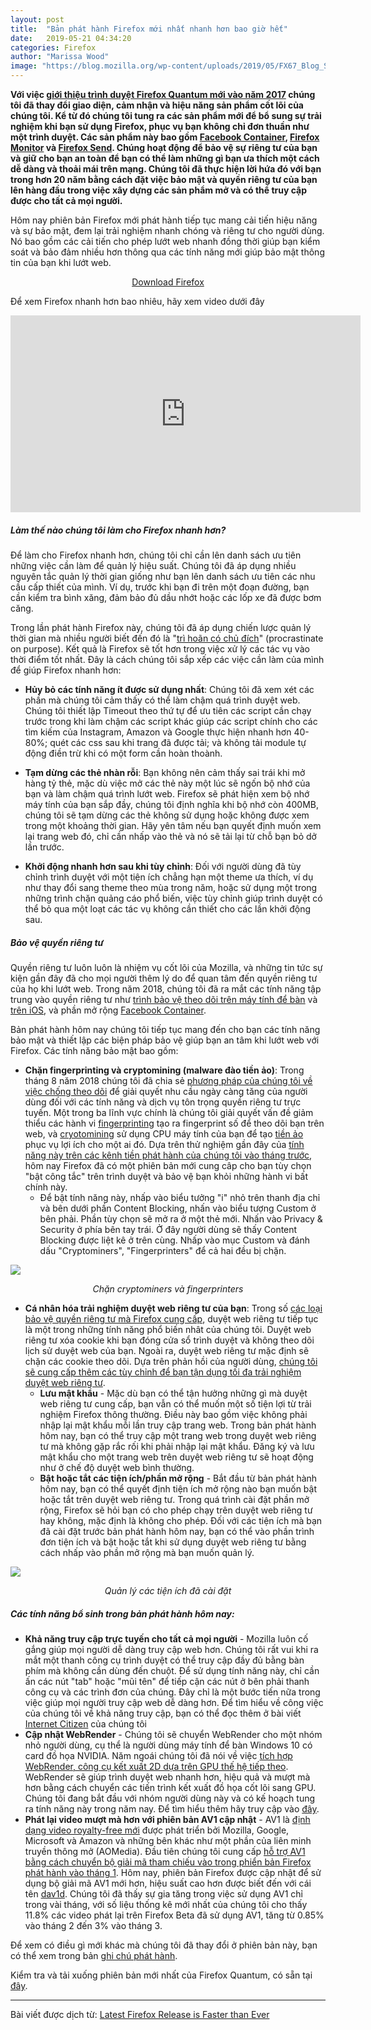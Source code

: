 ```yaml
---
layout: post
title:  "Bản phát hành Firefox mới nhất nhanh hơn bao giờ hết"
date:   2019-05-21 04:34:20
categories: Firefox
author: "Marissa Wood"
image: "https://blog.mozilla.org/wp-content/uploads/2019/05/FX67_Blog_Speed_1200x660.png"
---
```


**Với việc [giới thiệu trình duyệt Firefox Quantum mới vào năm 2017](https://blog.mozilla.org/blog/2017/11/14/introducing-firefox-quantum/) chúng tôi đã thay đổi giao diện, cảm nhận và hiệu năng sản phẩm cốt lõi của chúng tôi. Kể từ đó chúng tôi tung ra các sản phẩm mới để bổ sung sự trải nghiệm khi bạn sử dụng Firefox, phục vụ bạn không chỉ đơn thuần như một trình duyệt. Các sản phẩm này bao gồm [Facebook Container](https://www.mozilla.org/en-US/firefox/facebookcontainer/), [Firefox Monitor](https://monitor.firefox.com/) và [Firefox Send](https://send.firefox.com/). Chúng hoạt động để bảo vệ sự riêng tư của bạn và giữ cho bạn an toàn để bạn có thể làm những gì bạn ưa thích một cách dễ dàng và thoải mái trên mạng. Chúng tôi đã thực hiện lời hứa đó với bạn trong hơn 20 năm bằng cách đặt việc bảo mật và quyền riêng tư của bạn lên hàng đầu trong việc xây dựng các sản phẩm mở và có thể truy cập được cho tất cả mọi người.**

Hôm nay phiên bản Firefox mới phát hành tiếp tục mang cải tiến hiệu năng và sự bảo mật, đem lại trải nghiệm nhanh chóng và riêng tư cho người dùng. Nó bao gồm các cải tiến cho phép lướt web nhanh đồng thời giúp bạn kiểm soát và bảo đảm nhiều hơn thông qua các tính năng mới giúp bảo mật thông tin của bạn khi lướt web.

<p style="text-align:center"><a class="mdl-button mdl-js-button mdl-button--raised mdl-button--colored" href="https://www.mozilla.org/firefox/new/?utm_source=blog.mozilla.org&utm_campaign=button;utm_medium=referral">Download Firefox</a></p>

Để xem Firefox nhanh hơn bao nhiêu, hãy xem video dưới đây

<iframe width="560" height="315" src="https://www.youtube.com/embed/NzqJ09_cn28" frameborder="0" allow="accelerometer; autoplay; encrypted-media; gyroscope; picture-in-picture" allowfullscreen></iframe>

##### Làm thế nào chúng tôi làm cho Firefox nhanh hơn?

Để làm cho Firefox nhanh hơn, chúng tôi chỉ cần lên danh sách ưu tiên những việc cần làm để quản lý hiệu suất. Chúng tôi đã áp dụng nhiều nguyên tắc quản lý thời gian giống như bạn lên danh sách ưu tiên các nhu cầu cấp thiết của mình. Ví dụ, trước khi bạn đi trên một đoạn đường, bạn cần kiểm tra bình xăng, đảm bảo đủ dầu nhớt hoặc các lốp xe đã được bơm căng.

Trong lần phát hành Firefox này, chúng tôi đã áp dụng chiến lược quản lý thời gian mà nhiều người biết đến đó là "[trì hoãn có chủ đích](https://www.youtube.com/watch?v=y2X7c9TUQJ8)" (procrastinate on purpose). Kết quả là Firefox sẽ tốt hơn trong việc xử lý các tác vụ vào thời điểm tốt nhất. Đây là cách chúng tôi sắp xếp các việc cần làm của mình để giúp Firefox nhanh hơn:

- **Hủy bỏ các tính năng ít được sử dụng nhất**: Chúng tôi đã xem xét các phần mà chúng tôi cảm thấy có thể làm chậm quá trình duyệt web. Chúng tôi thiết lập Timeout theo thứ tự để ưu tiên các script cần chạy trước trong khi làm chậm các script khác giúp các script chính cho các tìm kiếm của Instagram, Amazon và Google thực hiện nhanh hơn 40-80%; quét các css sau khi trang đã được tải; và không tải module tự động điền trừ khi có một form cần hoàn thoành.

- **Tạm dừng các thẻ nhàn rỗi**: Bạn không nên cảm thấy sai trái khi mở hàng tỷ thẻ, mặc dù việc mở các thẻ này một lúc sẽ ngốn bộ nhớ của bạn và làm chậm quá trình lướt web. Firefox sẽ phát hiện xem bộ nhớ máy tính của bạn sắp đầy, chúng tôi định nghĩa khi bộ nhớ còn 400MB, chúng tôi sẽ tạm dừng các thẻ không sử dụng hoặc không được xem trong một khoảng thời gian. Hãy yên tâm nếu bạn quyết định muốn xem lại trang web đó, chỉ cần nhấp vào thẻ và nó sẽ tải lại từ chỗ bạn bỏ dở lần trước.

- **Khởi động nhanh hơn sau khi tùy chỉnh**: Đối với người dùng đã tùy chỉnh trình duyệt với một tiện ích chẳng hạn một theme ưa thích, ví dụ như thay đổi sang theme theo mùa trong năm, hoặc sử dụng một trong những trình chặn quảng cáo phổ biến, việc tùy chỉnh giúp trình duyệt có thể bỏ qua một loạt các tác vụ không cần thiết cho các lần khởi động sau.

##### Bảo vệ quyền riêng tư

Quyền riêng tư luôn luôn là nhiệm vụ cốt lõi của Mozilla, và những tin tức sự kiện gần đây đã cho mọi người thêm lý do để quan tâm đến quyền riêng tư của họ khi lướt web. Trong năm 2018, chúng tôi đã ra mắt các tính năng tập trung vào quyền riêng tư như [trình bảo vệ theo dõi trên máy tính để bàn](https://blog.mozilla.org/blog/2018/01/23/latest-firefox-quantum-release-now-available-with-new-features/) và [trên iOS](https://blog.mozilla.org/blog/2018/04/12/latest-firefox-for-ios-now-available-with-tracking-protection-by-default/), và phần mở rộng [Facebook Container](https://blog.mozilla.org/firefox/facebook-container-extension/).

Bản phát hành hôm nay chúng tôi tiếp tục mang đến cho bạn các tính năng bảo mật và thiết lập các biện pháp bảo vệ giúp bạn an tâm khi lướt web với Firefox. Các tính năng bảo mật bao gồm:

- **Chặn fingerprinting và cryptomining (malware đào tiền ảo)**: Trong tháng 8 năm 2018 chúng tôi đã chia sẻ [phương pháp của chúng tôi về việc chống theo dõi](https://blog.mozilla.org/futurereleases/2018/08/30/changing-our-approach-to-anti-tracking/) để giải quyết nhu cầu ngày càng tăng của người dùng đối với các tính năng và dịch vụ tôn trọng quyền riêng tư trực tuyến. Một trong ba lĩnh vực chính là chúng tôi giải quyết vấn đề giảm thiểu các hành vi [fingerprinting](https://blog.mozilla.org/firefox/how-to-block-fingerprinting-with-firefox) tạo ra fingerprint số để theo dõi bạn trên web, và [cryotomining](https://blog.mozilla.org/firefox/block-cryptominers-with-firefox/) sử dụng CPU máy tính của bạn để tạo [tiền ảo](https://blog.mozilla.org/firefox/what-is-cryptocurrency/) phục vụ lợi ích cho một ai đó. Dựa trên thử nghiệm gần đây của [tính năng này trên các kênh tiền phát hành của chúng tôi vào tháng trước](https://blog.mozilla.org/futurereleases/2019/04/09/protections-against-fingerprinting-and-cryptocurrency-mining-available-in-firefox-nightly-and-beta/), hôm nay Firefox đã có một phiên bản mới cung câp cho bạn tùy chọn "bật công tắc" trên trình duyệt và bảo vệ bạn khỏi những hành vi bất chính này.
	+ Để bật tính năng này, nhấp vào biểu tưởng "i" nhỏ trên thanh địa chỉ và bên dưới phần Content Blocking, nhấn vào biểu tượng Custom ở bên phải. Phần tùy chọn sẽ mở ra ở một thẻ mới. Nhấn vào Privacy & Security ở phía bên tay trái. Ở đây người dùng sẽ thấy Content Blocking được liệt kê ở trên cùng. Nhấp vào mục Custom và đánh dấu "Cryptominers", "Fingerprinters" để cả hai đều bị chặn.

<img src="https://ffp4g1ylyit3jdyti1hqcvtb-wpengine.netdna-ssl.com/wp-content/uploads/2019/05/Fx67_Content_Blocking_Options_EN.png">

<p style="text-align:center;"><i>Chặn cryptominers và fingerprinters</i></p>

- **Cá nhân hóa trải nghiệm duyệt web riêng tư của bạn**: Trong số [các loại bảo vệ quyền riêng tư mà Firefox cung cấp](https://blog.mozilla.org/firefox/the-different-types-of-privacy-protection/), duyệt web riêng tư tiếp tục là một trong những tính năng phổ biến nhât của chúng tôi. Duyệt web riêng tư xóa cookie khi bạn đóng cửa sổ trình duyệt và không theo dõi lịch sử duyệt web của bạn. Ngoài ra, duyệt web riêng tư mặc định sẽ chặn các cookie theo dõi. Dựa trên phản hồi của người dùng, [chúng tôi sẽ cung cấp thêm các tùy chỉnh để bạn tận dụng tối đa trải nghiệm duyệt web riêng tư](https://blog.mozilla.org/firefox/save-passwords-in-private-browsing-firefox).
	+ **Lưu mật khẩu** - Mặc dù bạn có thể tận hưởng những gì mà duyệt web riêng tư cung cấp, bạn vẫn có thể muốn một số tiện lợi từ trải nghiệm Firefox thông thường. Điều này bao gồm việc không phải nhập lại mật khẩu mỗi lần truy cập trang web. Trong bản phát hành hôm nay, bạn có thể truy cập một trang web trong duyệt web riêng tư mà không gặp rắc rối khi phải nhập lại mật khẩu. Đăng ký và lưu mật khẩu cho một trang web trên duyệt web riêng tư sẽ hoạt động như ở chế độ duyệt web bình thường.
	+ **Bật hoặc tắt các tiện ích/phần mở rộng** - Bắt đầu từ bản phát hành hôm nay, bạn có thể quyết định tiện ích mở rộng nào bạn muốn bật hoặc tắt trên duyệt web riêng tư. Trong quá trình cài đặt phần mở rộng, Firefox sẽ hỏi bạn có cho phép chạy trên duyệt web riêng tư hay không, mặc định là không cho phép. Đối với các tiện ích mà bạn đã cài đặt trước bản phát hành hôm nay, bạn có thể vào phần trình đơn tiện ích và bật hoặc tắt khi sử dụng duyệt web riêng tư bằng cách nhấp vào phần mở rộng mà bạn muốn quản lý.

<img src="https://ffp4g1ylyit3jdyti1hqcvtb-wpengine.netdna-ssl.com/wp-content/uploads/2019/05/Fx67_Private_Browsing_EN.png">

<p style="text-align:center;"><i>Quản lý các tiện ích đã cài đặt</i></p>
	
##### Các tính năng bổ sinh trong bản phát hành hôm nay:
- **Khả năng truy cập trực tuyến cho tất cả mọi người** - Mozilla luôn cố gắng giúp mọi người dễ dàng truy cập web hơn. Chúng tôi rất vui khi ra mắt một thanh công cụ trình duyệt có thể truy cập đầy đủ bằng bàn phím mà không cần dùng đến chuột. Để sử dụng tính năng này, chỉ cần ấn các nút "tab" hoặc "mũi tên" để tiếp cận các nút ở bên phải thanh công cụ và các trình đơn của chúng. Đây chỉ là một bước tiến nữa trong việc giúp mọi người truy cập web dễ dàng hơn. Để tìm hiểu về công việc của chúng tôi về khả năng truy cập, bạn có thể đọc thêm ở bài viết [Internet Citizen](https://blog.mozilla.org/internetcitizen/2019/05/14/web-accessibility-playground/) của chúng tôi
- **Cập nhật WebRender** - Chúng tôi sẽ chuyển WebRender cho một nhóm nhỏ người dùng, cụ thể là người dùng máy tính để bàn Windows 10 có card đồ họa NVIDIA. Năm ngoái chúng tôi đã nói về việc [tích hợp WebRender, công cụ kết xuất 2D dựa trên GPU thế hệ tiếp theo](https://blog.mozilla.org/blog/2018/01/23/latest-firefox-quantum-release-now-available-with-new-features/). WebRender sẽ giúp trình duyệt web nhanh hơn, hiệu quả và mượt mà hơn bằng cách chuyển các tiến trình kết xuất đồ họa cốt lõi sang GPU. Chúng tôi đang bắt đầu với nhóm người dùng này và có kế hoạch tung ra tính năng này trong năm nay. Để tìm hiểu thêm hãy truy cập vào [đây](https://mozillagfx.wordpress.com/2019/05/21/graphics-team-ships-webrender-mvp/).
- **Phát lại video mượt mà hơn với phiên bản AV1 cập nhật** - AV1 là [định dạng video royalty-free mới](https://research.mozilla.org/av1-media-codecs/) được phát triển bởi Mozilla, Google, Microsoft và Amazon và những bên khác như một phần của liên minh truyền thông mở (AOMedia). Đầu tiên chúng tôi cung cấp [hỗ trợ AV1 bằng cách chuyển bộ giải mã tham chiếu vào trong phiển bản Firefox phát hành vào tháng 1](https://medium.com/mozilla-tech/mozilla-celebrates-release-of-free-high-quality-video-compression-technology-av1-in-firefox-65-7c95f2b7e56). Hôm nay, phiên bản Firefox được cập nhật để sử dụng bộ giải mã AV1 mới hơn, hiệu suất cao hơn được biết đến với cái tên [dav1d](http://www.jbkempf.com/blog/tag/dav1d). Chúng tôi đã thấy sự gia tăng trong việc sử dụng AV1 chỉ trong vài tháng, với số liệu thống kê mới nhất của chúng tôi cho thấy 11.8% các video phát lại trên Firefox Beta đã sử dụng AV1, tăng từ 0.85% vào tháng 2 đến 3% vào tháng 3.

Để xem có điều gì mới khác mà chúng tôi đã thay đổi ở phiên bản này, bạn có thể xem trong bản [ghi chú phát hành](https://www.mozilla.org/firefox/67.0/releasenotes/).

Kiểm tra và tải xuống phiên bản mới nhất của Firefox Quantum, có sẵn tại [đây](http://mozilla.org/firefox/new).

----

Bài viết được dịch từ: [Latest Firefox Release is Faster than Ever](https://blog.mozilla.org/blog/2019/05/21/latest-firefox-release-is-faster-than-ever/)